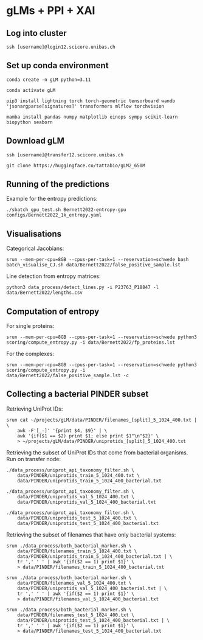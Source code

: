 # gLMs + PPI + XAI

## Log into cluster

```
ssh [username]@login12.scicore.unibas.ch
```

## Set up conda environment

```
conda create -n gLM python=3.11

conda activate gLM

pip3 install lightning torch torch-geometric tensorboard wandb 'jsonargparse[signatures]' transformers mlflow torchvision

mamba install pandas numpy matplotlib einops sympy scikit-learn biopython seaborn
```

## Download gLM

```
ssh [username]@transfer12.scicore.unibas.ch

git clone https://huggingface.co/tattabio/gLM2_650M
```

## Running of the predictions

Example for the entropy predictions:

```
./sbatch_gpu_test.sh Bernett2022-entropy-gpu configs/Bernett2022_1k_entropy.yaml 
```

## Visualisations

Categorical Jacobians:

```
srun --mem-per-cpu=8GB --cpus-per-task=1 --reservation=schwede bash batch_visualise_CJ.sh data/Bernett2022/false_positive_sample.lst 
```

Line detection from entropy matrices:

```
python3 data_process/detect_lines.py -i P23763_P18847 -l data/Bernett2022/lengths.csv
```

## Computation of entropy

For single proteins:

```
srun --mem-per-cpu=8GB --cpus-per-task=1 --reservation=schwede python3 scoring/compute_entropy.py -i data/Bernett2022/fp_proteins.lst
```

For the complexes:

```
srun --mem-per-cpu=8GB --cpus-per-task=1 --reservation=schwede python3 scoring/compute_entropy.py -i data/Bernett2022/false_positive_sample.lst -c
```

## Collecting a bacterial PINDER subset

Retrieving UniProt IDs:

```
srun cat ~/projects/gLM/data/PINDER/filenames_[split]_5_1024_400.txt | \
    awk -F'[_-]' '{print $4, $9}' | \
    awk '{if($1 == $2) print $1; else print $1"\n"$2}' \
    > ~/projects/gLM/data/PINDER/uniprotids_[split]_5_1024_400.txt 
```

Retrieving the subset of UniProt IDs that come from bacterial organisms.
Run on transfer node:

```
./data_process/uniprot_api_taxonomy_filter.sh \
    data/PINDER/uniprotids_train_5_1024_400.txt \
    data/PINDER/uniprotids_train_5_1024_400_bacterial.txt

./data_process/uniprot_api_taxonomy_filter.sh \
    data/PINDER/uniprotids_val_5_1024_400.txt \
    data/PINDER/uniprotids_val_5_1024_400_bacterial.txt

./data_process/uniprot_api_taxonomy_filter.sh \
    data/PINDER/uniprotids_test_5_1024_400.txt \
    data/PINDER/uniprotids_test_5_1024_400_bacterial.txt
```

Retrieving the subset of filenames that have only bacterial systems:

```
srun ./data_process/both_bacterial_marker.sh \
    data/PINDER/filenames_train_5_1024_400.txt \
    data/PINDER/uniprotids_train_5_1024_400_bacterial.txt | \
    tr ',' ' ' | awk '{if($2 == 1) print $1}' \
    > data/PINDER/filenames_train_5_1024_400_bacterial.txt 

srun ./data_process/both_bacterial_marker.sh \
    data/PINDER/filenames_val_5_1024_400.txt \
    data/PINDER/uniprotids_val_5_1024_400_bacterial.txt | \
    tr ',' ' ' | awk '{if($2 == 1) print $1}' \
    > data/PINDER/filenames_val_5_1024_400_bacterial.txt 

srun ./data_process/both_bacterial_marker.sh \
    data/PINDER/filenames_test_5_1024_400.txt \
    data/PINDER/uniprotids_test_5_1024_400_bacterial.txt | \
    tr ',' ' ' | awk '{if($2 == 1) print $1}' \
    > data/PINDER/filenames_test_5_1024_400_bacterial.txt 
```


